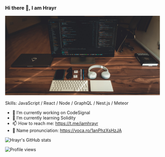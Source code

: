 

### Hi there 👋, I am Hrayr
![](https://raw.githubusercontent.com/iamhrayr/iamhrayr/master/cover.jpg)

Skills: JavaScript / React / Node / GraphQL / Nest.js / Meteor

- 🔭 I’m currently working on CodeSignal 
- 🌱 I’m currently learning Solidity 
- 📫 How to reach me: https://t.me/iamhrayr 
- 📢 Name pronunciation: https://voca.ro/1anPhzXsHzJA

<!-- ![Hrayr's GitHub stats](https://iamhrayr-github-stats.vercel.app/api?username=iamhrayr&custom_title=My%20GitHub%20stats&count_private=true&show_icons=true&theme=city_lights&include_all_commits=false&hide=stars) -->

![Hrayr's GitHub stats](https://iamhrayr-github-stats.vercel.app/api/top-langs?username=iamhrayr&show_icons=true&layout=compact&theme=city_lights&hide=php,smarty)


<!--
![GitHub Activity Graph](https://activity-graph.herokuapp.com/graph?username=iamhrayr&theme=tokyo-night)  

![GitHub metrics](https://metrics.lecoq.io/iamhrayr) -->

![Profile views](https://gpvc.arturio.dev/iamhrayr)

